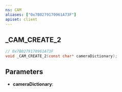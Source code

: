```yaml
---
ns: CAM
aliases: ["0x7B0279170961A73F"]
apiset: client
---
```

## _CAM_CREATE_2

```c
// 0x7B0279170961A73F
void _CAM_CREATE_2(const char* cameraDictionary);
```


## Parameters
* **cameraDictionary**:



